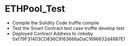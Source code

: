 # ETHPool_Test

- Compile the Solidity Code 
  truffle compile
- Test the Smart Contract test case
  truffle develop
  test
- Deployed Contract Address to rinkeby
  0xf79F31403CD836C9163666aDaC1696632d4887E1